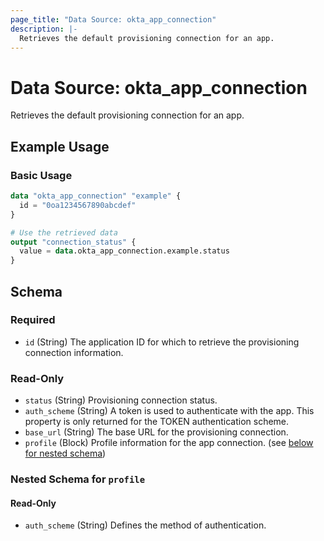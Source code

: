 ```yaml
---
page_title: "Data Source: okta_app_connection"
description: |-
  Retrieves the default provisioning connection for an app.
---
```


# Data Source: okta_app_connection

Retrieves the default provisioning connection for an app.

## Example Usage

### Basic Usage

```terraform
data "okta_app_connection" "example" {
  id = "0oa1234567890abcdef"
}

# Use the retrieved data
output "connection_status" {
  value = data.okta_app_connection.example.status
}
```

## Schema

### Required

- `id` (String) The application ID for which to retrieve the provisioning connection information.

### Read-Only

- `status` (String) Provisioning connection status.
- `auth_scheme` (String) A token is used to authenticate with the app. This property is only returned for the TOKEN authentication scheme.
- `base_url` (String) The base URL for the provisioning connection.
- `profile` (Block) Profile information for the app connection. (see [below for nested schema](#nestedblock--profile))

<a id="nestedblock--profile"></a>
### Nested Schema for `profile`

#### Read-Only

- `auth_scheme` (String) Defines the method of authentication.
